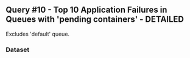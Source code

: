 ## Query #10 - Top 10 Application Failures in Queues with 'pending containers' - DETAILED

Excludes 'default' queue.

### Dataset
